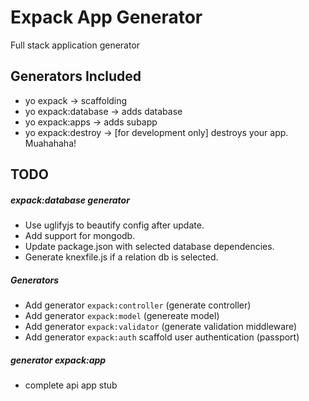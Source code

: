 # Expack App Generator

Full stack application generator 

## Generators Included

- yo expack -> scaffolding
- yo expack:database -> adds database
- yo expack:apps -> adds subapp
- yo expack:destroy -> [for development only] destroys your app. Muahahaha! 

## TODO

##### expack:database generator

- Use uglifyjs to beautify config after update.
- Add support for mongodb.
- Update package.json with selected database dependencies.
- Generate knexfile.js if a relation db is selected.

##### Generators

- Add generator `expack:controller` (generate controller)
- Add generator `expack:model` (genereate model)
- Add generator `expack:validator` (generate validation middleware)
- Add generator `expack:auth` scaffold user authentication (passport)

##### generator expack:app 

- complete api app stub
